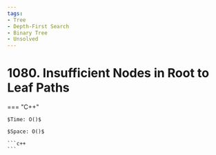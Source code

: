 ```yaml
---
tags:
- Tree
- Depth-First Search
- Binary Tree
- Unsolved
---
```



# 1080. Insufficient Nodes in Root to Leaf Paths

=== "C++"

    $Time: O()$

    $Space: O()$

    ```c++
    ```
